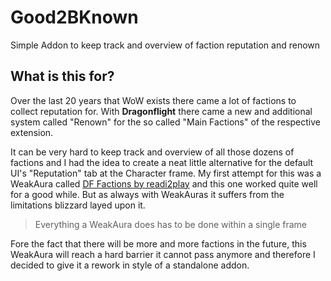 # Good2BKnown
Simple Addon to keep track and overview of faction reputation and renown


## What is this for?

Over the last 20 years that WoW exists there came a lot of factions to collect reputation for. With **Dragonflight** there came a new and additional system called "Renown" for the so called "Main Factions" of the respective extension.

It can be very hard to keep track and overview of all those dozens of factions and I had the idea to create a neat little alternative for the default UI's "Reputation" tab at the Character frame. My first attempt for this was a WeakAura called [DF Factions by readi2play](https://wago.io/uJYumdJpX) and this one worked quite well for a good while. But as always with WeakAuras it suffers from the limitations blizzard layed upon it.

> Everything a WeakAura does has to be done within a single frame

Fore the fact that there will be more and more factions in the future, this WeakAura will reach a hard barrier it cannot pass anymore and therefore I decided to give it a rework in style of a standalone addon.
